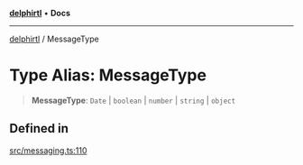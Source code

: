 [**delphirtl**](../README.md) • **Docs**

***

[delphirtl](../globals.md) / MessageType

# Type Alias: MessageType

> **MessageType**: `Date` \| `boolean` \| `number` \| `string` \| `object`

## Defined in

[src/messaging.ts:110](https://github.com/chuacw/delphirtl/blob/80997f05fb80959294087b23c3624913ac7b46e9/src/messaging.ts#L110)
